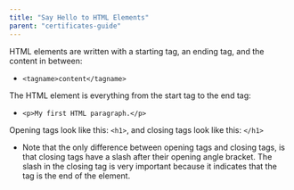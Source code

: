 ```yaml
---
title: "Say Hello to HTML Elements"
parent: "certificates-guide"
---
```


HTML elements are written with a starting tag, an ending tag, and the content in between:

*   `<tagname>content</tagname>`

The HTML element is everything from the start tag to the end tag:

*   `<p>My first HTML paragraph.</p>`

Opening tags look like this: `<h1>`, and closing tags look like this: `</h1>`

*   Note that the only difference between opening tags and closing tags, is that closing tags have a slash after their opening angle bracket. The slash in the closing tag is very important because it indicates that the tag is the end of the element.
